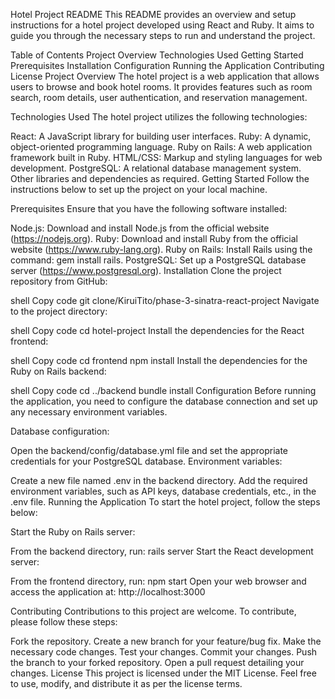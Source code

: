 Hotel Project README
This README provides an overview and setup instructions for a hotel project developed using React and Ruby. It aims to guide you through the necessary steps to run and understand the project.

Table of Contents
Project Overview
Technologies Used
Getting Started
Prerequisites
Installation
Configuration
Running the Application
Contributing
License
Project Overview
The hotel project is a web application that allows users to browse and book hotel rooms. It provides features such as room search, room details, user authentication, and reservation management.

Technologies Used
The hotel project utilizes the following technologies:

React: A JavaScript library for building user interfaces.
Ruby: A dynamic, object-oriented programming language.
Ruby on Rails: A web application framework built in Ruby.
HTML/CSS: Markup and styling languages for web development.
PostgreSQL: A relational database management system.
Other libraries and dependencies as required.
Getting Started
Follow the instructions below to set up the project on your local machine.

Prerequisites
Ensure that you have the following software installed:

Node.js: Download and install Node.js from the official website (https://nodejs.org).
Ruby: Download and install Ruby from the official website (https://www.ruby-lang.org).
Ruby on Rails: Install Rails using the command: gem install rails.
PostgreSQL: Set up a PostgreSQL database server (https://www.postgresql.org).
Installation
Clone the project repository from GitHub:

shell
Copy code
git clone/KiruiTito/phase-3-sinatra-react-project
Navigate to the project directory:

shell
Copy code
cd hotel-project
Install the dependencies for the React frontend:

shell
Copy code
cd frontend
npm install
Install the dependencies for the Ruby on Rails backend:

shell
Copy code
cd ../backend
bundle install
Configuration
Before running the application, you need to configure the database connection and set up any necessary environment variables.

Database configuration:

Open the backend/config/database.yml file and set the appropriate credentials for your PostgreSQL database.
Environment variables:

Create a new file named .env in the backend directory.
Add the required environment variables, such as API keys, database credentials, etc., in the .env file.
Running the Application
To start the hotel project, follow the steps below:

Start the Ruby on Rails server:

From the backend directory, run: rails server
Start the React development server:

From the frontend directory, run: npm start
Open your web browser and access the application at: http://localhost:3000

Contributing
Contributions to this project are welcome. To contribute, please follow these steps:

Fork the repository.
Create a new branch for your feature/bug fix.
Make the necessary code changes.
Test your changes.
Commit your changes.
Push the branch to your forked repository.
Open a pull request detailing your changes.
License
This project is licensed under the MIT License. Feel free to use, modify, and distribute it as per the license terms.




